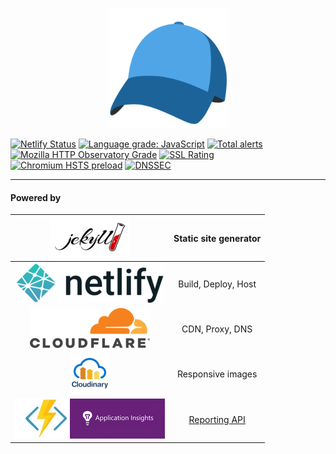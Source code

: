 <p align="center">
  <img src="/src/android-chrome-192x192.png" alt="madsstorm.dk" title="madsstorm.dk" style="max-width:100%;">
</p>

[![Netlify Status](https://api.netlify.com/api/v1/badges/971731f3-90c7-4d1c-b011-2cd9daaec43f/deploy-status)](https://app.netlify.com/sites/madsstorm-dk/deploys)
[![Language grade: JavaScript](https://img.shields.io/lgtm/grade/javascript/g/madsstorm/madsstorm.dk.svg?logo=lgtm&logoWidth=18)](https://lgtm.com/projects/g/madsstorm/madsstorm.dk/context:javascript)
[![Total alerts](https://img.shields.io/lgtm/alerts/g/madsstorm/madsstorm.dk.svg?logo=lgtm&logoWidth=18)](https://lgtm.com/projects/g/madsstorm/madsstorm.dk/alerts/)
[![Mozilla HTTP Observatory Grade](https://img.shields.io/mozilla-observatory/grade/madsstorm.dk.svg?style=popout)](https://observatory.mozilla.org/analyze/madsstorm.dk)
[![SSL Rating](https://sslbadge.org/?domain=madsstorm.dk)](https://www.ssllabs.com/ssltest/analyze.html?d=madsstorm.dk)
[![Chromium HSTS preload](https://img.shields.io/hsts/preload/madsstorm.dk.svg?style=popout)](https://hstspreload.org/)
[![DNSSEC](https://img.shields.io/badge/DNSSEC-active-brightgreen.svg)](http://dnsviz.net/d/madsstorm.dk/dnssec/)

---

#### Powered by
| [![Jekyll](/docs/jekyll-logo-black-red-transparent.png)](https://jekyllrb.com) | Static site generator |
|:-:|:-:|
| [![Netlify](/docs/netlify-full-logo-light.png)](https://www.netlify.com) | Build, Deploy, Host |
| [![Cloudflare](/docs/cf-logo-v-rgb.png)](https://www.cloudflare.com) | CDN, Proxy, DNS |
| [![Cloudinary](/docs/cloudinary_vertical_logo_for_white_bg.png)](https://www.cloudinary.com) | Responsive images |
| [![Azure Functions](/docs/azure.png)](https://azure.microsoft.com/en-us/services/functions) | [Reporting API](https://www.w3.org/TR/reporting) |
